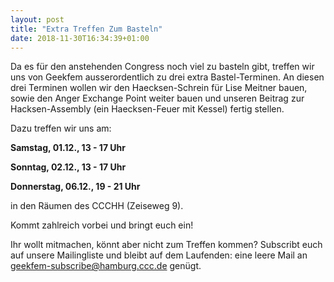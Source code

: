 ```yaml
---
layout: post
title: "Extra Treffen Zum Basteln"
date: 2018-11-30T16:34:39+01:00
---
```


Da es für den anstehenden Congress noch viel zu basteln gibt, treffen
wir uns von Geekfem ausserordentlich zu drei extra Bastel-Terminen.
An diesen drei Terminen wollen wir den Haecksen-Schrein für Lise
Meitner bauen, sowie den Anger Exchange Point weiter bauen und unseren
Beitrag zur Hacksen-Assembly (ein Haecksen-Feuer mit Kessel) fertig
stellen.

Dazu treffen wir uns am:

**Samstag, 01.12., 13 - 17 Uhr**

**Sonntag, 02.12., 13 - 17 Uhr**

**Donnerstag, 06.12., 19 - 21 Uhr**

in den Räumen des CCCHH (Zeiseweg 9).

Kommt zahlreich vorbei und bringt euch ein!

Ihr wollt mitmachen, könnt aber nicht zum Treffen kommen? Subscribt
euch auf unsere Mailingliste und bleibt auf dem Laufenden: eine leere
Mail an geekfem-subscribe@hamburg.ccc.de genügt.
